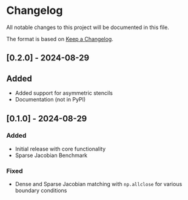 # Changelog

All notable changes to this project will be documented in this file.

The format is based on [Keep a Changelog](https://keepachangelog.com/en/1.0.0/).

## [0.2.0] - 2024-08-29
## Added
- Added support for asymmetric stencils
- Documentation (not in PyPI)


## [0.1.0] - 2024-08-29
### Added
- Initial release with core functionality
- Sparse Jacobian Benchmark

### Fixed
- Dense and Sparse Jacobian matching with `np.allclose` for various boundary conditions


